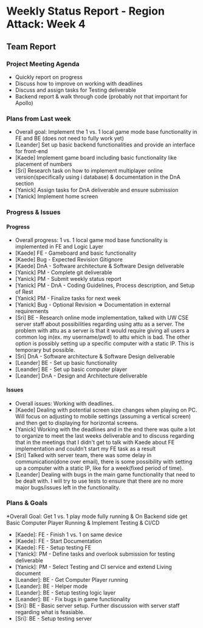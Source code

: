 # Weekly Status Report - Region Attack: Week 4

## Team Report

### Project Meeting Agenda

* Quickly report on progress
* Discuss how to improve on working with deadlines
* Discuss and assign tasks for Testing deliverable
* Backend report & walk through code (probably not that important for Apollo)

### Plans from Last week

* Overall goal: Implement the 1 vs. 1 local game mode base functionality in FE and BE (does not need to fully work yet)
* [Leander] Set up basic backend functionalities and provide an interface for front-end
* [Kaede] Implement game board including basic functionality like placement of numbers
* [Sri] Research task on how to implement multiplayer online version(specifically using i database) & documentation in the DnA section
* [Yanick] Assign tasks for DnA deliverable and ensure submission
* [Yanick] Implement home screen

### Progress & Issues

#### Progress

* Overall progress: 1 vs. 1 local game mod base functionality is implemented in FE and Logic Layer
* [Kaede] FE - Gameboard and basic functionality
* [Kaede] Bug - Expected Revision Gitignore
* [Kaede] DnA - Software architecture & Software Design deliverable
* [Yanick] PM - Complete git deliverable
* [Yanick] PM - Submit weekly status report
* [Yanick] PM - DnA - Coding Guidelines, Process description, and Setup of Rest
* [Yanick] PM - Finalize tasks for next week
* [Yanick] Bug - Optional Revision => Documentation in external requirements
* [Sri] BE - Research online mode implementation, talked with UW CSE server staff about possibilities regarding using attu as a server. The problem with attu as a server is that it would require giving all users a common log in(ex. my username/pwd) to attu which is bad. The other option is possibly setting up a specific computer with a static IP. This is temporary but possible.
* [Sri] DnA - Software architecture & Software Design deliverable
* [Leander] BE - Set up basic functionality
* [Leander] BE - Set up basic computer player
* [Leander] DnA - Design and Architecture deliverable

#### Issues
* Overall issues: Working with deadlines.
* [Kaede] Dealing with potential screen size changes when playing on PC. Will focus on adjusting to mobile settings (assuming a vertical screen) and then get to displaying for horizontal screens.
* [Yanick] Working with the deadlines and in the end there was quite a lot to organize to meet the last weeks deliverable and to discuss regarding that in the meetings that I didn't get to talk with Kaede about FE implementation and couldn’t start my FE task as a result
* [Sri] Talked with server team, there was some delay in communication(done over email), there is some possibility with setting up a computer with a static IP, like for a week(fixed period of time).
* [Leander] Dealing with bugs in the main game functionality that need to be dealt with. I will try to use tests to ensure that there are no more major bugs/issues left in the functionality.


### Plans & Goals
*Overall Goal: Get 1 vs. 1 play mode fully running & On Backend side get Basic Computer Player Running & Implement Testing & CI/CD
* [Kaede]: FE - Finish 1 vs. 1 on same device
* [Kaede]: FE - Start Documentation
* [Kaede]: FE - Setup testing FE
* [Yanick]: PM - Define tasks and overlook submission for testing deliverable
* [Yanick]: PM - Select Testing and CI service and extend Living document 
* [Leander]: BE - Get Computer Player running
* [Leander]: BE - Helper mode
* [Leander]: BE - Setup testing logic layer
* [Leander]: BE - Fix bugs in game functionality
* [Sri]: BE - Basic server setup. Further discussion with server staff regarding what is feasiable. 
* [Sri]: BE - Setup testing server
